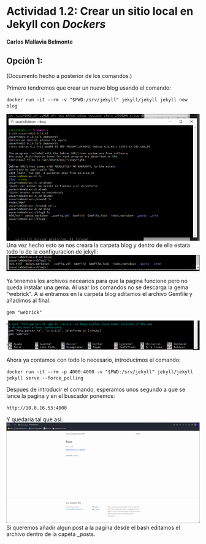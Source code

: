 # **Actividad 1.2**: Crear un sitio local en Jekyll con ___Dockers___


#### Carlos Mallavia Belmonte


## Opción 1:

(Documento hecho a posterior de los comandos.)

Primero tendremos que crear un nuevo blog usando el comando:
```
docker run -it --rm -v "$PWD:/srv/jekyll" jekyll/jekyll jekyll new blog
```
![Primer-comando](img/1.PNG)    
Una vez hecho esto se nos creara la carpeta blog y dentro de ella estara todo lo de la configuracion de jekyll:
![Lista-blog](img/2.PNG)

Ya tenemos los archivos necearios para que la pagina funcione pero no queda instalar una gema. Al usar los comandos no se descarga la gema "webrick". A si entramos en la carpeta blog editamos el archivo Gemfile y añadimos al final:
```
gem "webrick"
```
![Gem](img/3.png)

Ahora ya contamos con todo lo necesario, introducimos el comando:
```
docker run -it --rm -p 4000:4000 -v "$PWD:/srv/jekyll" jekyll/jekyll jekyll serve --force_polling
```
Despues de introducir el comando, esperamos unos segundo a que se lance la pagina y en el buscador ponemos:
```
http://10.0.16.53:4000
```
Y quedaria tal que asi:
![Pagina_desplegada](img/4.PNG)
Si queremos añadir algun post a la pagina desde el bash editamos el archivo dentro de la capeta _posts.
